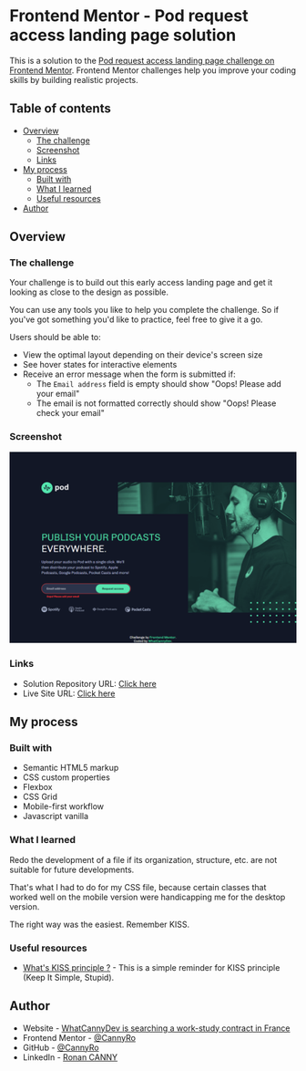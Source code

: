 # Frontend Mentor - Pod request access landing page solution

This is a solution to the [Pod request access landing page challenge on Frontend Mentor](https://www.frontendmentor.io/challenges/pod-request-access-landing-page-eyTmdkLSG). Frontend Mentor challenges help you improve your coding skills by building realistic projects. 

## Table of contents

- [Overview](#overview)
  - [The challenge](#the-challenge)
  - [Screenshot](#screenshot)
  - [Links](#links)
- [My process](#my-process)
  - [Built with](#built-with)
  - [What I learned](#what-i-learned)
  - [Useful resources](#useful-resources)
- [Author](#author)


## Overview

### The challenge

Your challenge is to build out this early access landing page and get it looking as close to the design as possible.

You can use any tools you like to help you complete the challenge. So if you've got something you'd like to practice, feel free to give it a go.

Users should be able to:

- View the optimal layout depending on their device's screen size
- See hover states for interactive elements
- Receive an error message when the form is submitted if:
  - The `Email address` field is empty should show "Oops! Please add your email"
  - The email is not formatted correctly should show "Oops! Please check your email"

### Screenshot

![](./screenshot.jpg)

### Links

- Solution Repository URL: [Click here](https://github.com/CannyRo/FrontendMentor_PodRequestAccessLandingPage_eyTmdkLSG)
- Live Site URL: [Click here](https://cannyro.github.io/FrontendMentor_PodRequestAccessLandingPage_eyTmdkLSG/)

## My process

### Built with

- Semantic HTML5 markup
- CSS custom properties
- Flexbox
- CSS Grid
- Mobile-first workflow
- Javascript vanilla

### What I learned

Redo the development of a file if its organization, structure, etc. are not suitable for future developments.

That's what I had to do for my CSS file, because certain classes that worked well on the mobile version were handicapping me for the desktop version.

The right way was the easiest. Remember KISS.

### Useful resources

- [What's KISS principle ?](https://medium.com/@amitrockach/the-kiss-principle-in-programming-simply-explained-47d2cf426f8f) - This is a simple reminder for KISS principle (Keep It Simple, Stupid).

## Author

- Website - [WhatCannyDev is searching a work-study contract in France](https://cannyro.github.io/hire_mr_canny/en)
- Frontend Mentor - [@CannyRo](https://www.frontendmentor.io/profile/CannyRo)
- GitHub - [@CannyRo](https://github.com/CannyRo)
- LinkedIn - [Ronan CANNY](https://www.linkedin.com/in/ronan-canny-b29443277/)
